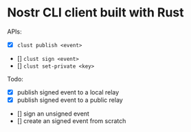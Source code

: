 # Nostr CLI client built with Rust

APIs:
- [x] `clust publish <event>`
- [] `clust sign <event>`
- [] `clust set-private <key>`

Todo:
- [x] publish signed event to a local relay
- [x] publish signed event to a public relay
- [] sign an unsigned event
- [] create an signed event from scratch
